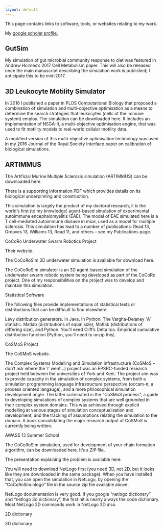 ```yaml
---
layout: default
---
```



This page contains links to software, tools, or websites relating to my work.

My [google scholar profile.](https://scholar.google.co.uk/citations?user=WfvA3zIAAAAJ&hl=en&authuser=1)

## GutSim

My simulation of gut microbial community response to diet was featured in Andrew Holmes’s 2017 Cell Metabolism paper. This will also be released once the main manuscript describing the simulation work is published; I anticipate this to be mid-2017.

## 3D Leukocyte Motility Simulator

In 2016 I published a paper in PLOS Computational Biology that proposed a combination of simulation and multi-objective optimisation as a means to determine the search strategies that leukocytes (cells of the immune system) employ. The simulation can be downloaded here. It includes an implementation of NSGA-II, a multi-objective optimisation engine, that was used to fit motility models to real-world cellular motility data.

A modified version of this multi-objective optimisation technology was used in my 2016 Journal of the Royal Society Interface paper on calibration of biological simulations.

## ARTIMMUS

The Artificial Murine Multiple Sclerosis simulation (ARTIMMUS) can be downloaded here.

There is a supporting information PDF which provides details on its biological underpinning and construction.

This simulation is largely the product of my doctoral research, it is the world’s first (to my knowledge) agent-based simulation of experimental autoimmune encephalomyelitis (EAE). The model of EAE simulated here is a T cell-mediated autoimmune disease in mice, used as a model for multiple sclerosis. This simulation has lead to a number of publications: Read 13, Greaves 13, Williams 13, Read 11, and others – see my Publications page.

 

CoCoRo Underwater Swarm Robotics Project

Their website.

The CoCoRoSim 3D underwater simulation is available for download here.

The CoCoRoSim simulator is an 3D agent-based simulation of the underwater swarm robotic system being developed as part of the CoCoRo project. One of my responsibilities on the project was to develop and maintain this simulation.

 

Statistical Software

The following files provide implementations of statistical tests or distributions that can be difficult to find elsewhere.

Lévy distribution generators. In Java. In Python.
The Vargha-Delaney “A” statistic. Matlab (distributions of equal size), Matlab (distributions of differing size), and Python. You’ll need Cliff’s Delta too.
Empirical cumulative distribution function (Python, you’ll need to unzip this).
 

CoSMoS Project

The CoSMoS website.

The Complex Systems Modelling and Simulation infrastructure (CoSMoS – don’t ask where the ‘i’ went…) project was an EPSRC-funded research project held between the universities of York and Kent. The project aim was to provide capacity in the simulation of complex systems, from both a simulation programming language infrastructure perspective (occam-π, a process oriented langauge), and a more philosophical simulation development angle. The latter culminated in the “CoSMoS process”, a guide to developing simulations of complex systems that are well grounded in their complex system domains. This was achieved through explicit modelling at various stages of simulation conceptualisation and development, and the tracking of assumptions relating the simulation to the domain. A book consolidating the major research output of CoSMoS is currently being written.

AWASS 13 Summer School

The CoCoRoSim simulation, used for development of your chain formation algorithm, can be downloaded here. It’s a ZIP file.

The presentation explaining the problem is available here.

You will need to download NetLogo first (you need 3D, not 2D, but it looks like they are downloaded in the same package). When you have installed that, you can open the simulation in NetLogo, by opening the “CoCoRoSim.nlogo” file in the source zip file available above.

NetLogo documentation is very good. If you google “netlogo dictionary” and “netlogo 3d dictionary”, the first hit is nearly always the code dictionary. Most NetLogo 2D commands work in NetLogo 3D also.

2D dictionary

3D dictionary

